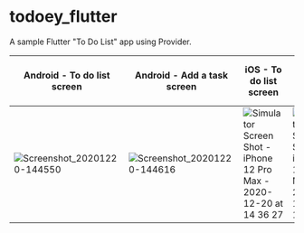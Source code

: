# todoey_flutter

A sample Flutter "To Do List" app using Provider.

| Android - To do list screen | Android - Add a task screen | iOS - To do list screen | iOS - Add a task screen |
| --- | --- | --- | --- |
| ![Screenshot_20201220-144550](https://user-images.githubusercontent.com/62850839/102715860-5f0d2c00-42d8-11eb-8d49-4df3eda0c3d9.jpg) | ![Screenshot_20201220-144616](https://user-images.githubusercontent.com/62850839/102715917-9c71b980-42d8-11eb-98d0-9abafb021f1c.jpg) | ![Simulator Screen Shot - iPhone 12 Pro Max - 2020-12-20 at 14 36 27](https://user-images.githubusercontent.com/62850839/102715924-ae535c80-42d8-11eb-8218-33292a5d2b99.png) | ![Simulator Screen Shot - iPhone 12 Pro Max - 2020-12-20 at 14 36 42](https://user-images.githubusercontent.com/62850839/102715931-b90df180-42d8-11eb-9346-51a4c502cda3.png) |
